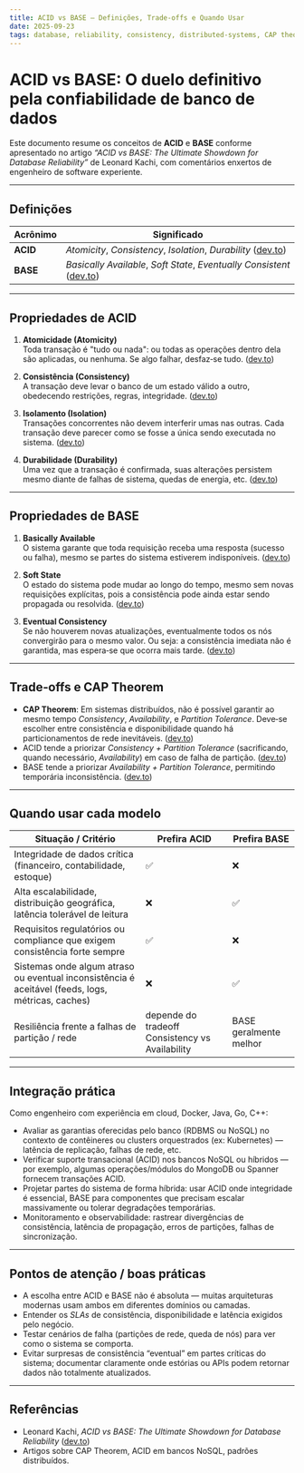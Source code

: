 ```yaml
---
title: ACID vs BASE – Definições, Trade‑offs e Quando Usar
date: 2025‑09‑23
tags: database, reliability, consistency, distributed‑systems, CAP theorem
---
```


# ACID vs BASE: O duelo definitivo pela confiabilidade de banco de dados

Este documento resume os conceitos de **ACID** e **BASE** conforme apresentado no artigo *“ACID vs BASE: The Ultimate Showdown for Database Reliability”* de Leonard Kachi, com comentários enxertos de engenheiro de software experiente.

---

## Definições

| Acrônimo | Significado |
|---|---|
| **ACID** | *Atomicity*, *Consistency*, *Isolation*, *Durability* ([dev.to](https://dev.to/leonardkachi/acid-vs-base-the-ultimate-showdown-for-database-reliability-500c?utm_source=chatgpt.com)) |
| **BASE** | *Basically Available*, *Soft State*, *Eventually Consistent* ([dev.to](https://dev.to/leonardkachi/acid-vs-base-the-ultimate-showdown-for-database-reliability-500c?utm_source=chatgpt.com)) |

---

## Propriedades de ACID

1. **Atomicidade (Atomicity)**  
   Toda transação é "tudo ou nada": ou todas as operações dentro dela são aplicadas, ou nenhuma. Se algo falhar, desfaz‑se tudo. ([dev.to](https://dev.to/leonardkachi/acid-vs-base-the-ultimate-showdown-for-database-reliability-500c?utm_source=chatgpt.com))

2. **Consistência (Consistency)**  
   A transação deve levar o banco de um estado válido a outro, obedecendo restrições, regras, integridade. ([dev.to](https://dev.to/leonardkachi/acid-vs-base-the-ultimate-showdown-for-database-reliability-500c?utm_source=chatgpt.com))

3. **Isolamento (Isolation)**  
   Transações concorrentes não devem interferir umas nas outras. Cada transação deve parecer como se fosse a única sendo executada no sistema. ([dev.to](https://dev.to/leonardkachi/acid-vs-base-the-ultimate-showdown-for-database-reliability-500c?utm_source=chatgpt.com))

4. **Durabilidade (Durability)**  
   Uma vez que a transação é confirmada, suas alterações persistem mesmo diante de falhas de sistema, quedas de energia, etc. ([dev.to](https://dev.to/leonardkachi/acid-vs-base-the-ultimate-showdown-for-database-reliability-500c?utm_source=chatgpt.com))

---

## Propriedades de BASE

1. **Basically Available**  
   O sistema garante que toda requisição receba uma resposta (sucesso ou falha), mesmo se partes do sistema estiverem indisponíveis. ([dev.to](https://dev.to/leonardkachi/acid-vs-base-the-ultimate-showdown-for-database-reliability-500c?utm_source=chatgpt.com))

2. **Soft State**  
   O estado do sistema pode mudar ao longo do tempo, mesmo sem novas requisições explícitas, pois a consistência pode ainda estar sendo propagada ou resolvida. ([dev.to](https://dev.to/leonardkachi/acid-vs-base-the-ultimate-showdown-for-database-reliability-500c?utm_source=chatgpt.com))

3. **Eventual Consistency**  
   Se não houverem novas atualizações, eventualmente todos os nós convergirão para o mesmo valor. Ou seja: a consistência imediata não é garantida, mas espera‑se que ocorra mais tarde. ([dev.to](https://dev.to/leonardkachi/acid-vs-base-the-ultimate-showdown-for-database-reliability-500c?utm_source=chatgpt.com))

---

## Trade‑offs e CAP Theorem

- **CAP Theorem**: Em sistemas distribuídos, não é possível garantir ao mesmo tempo *Consistency*, *Availability*, e *Partition Tolerance*. Deve‑se escolher entre consistência e disponibilidade quando há particionamentos de rede inevitáveis. ([dev.to](https://dev.to/leonardkachi/acid-vs-base-the-ultimate-showdown-for-database-reliability-500c?utm_source=chatgpt.com))  
- ACID tende a priorizar *Consistency + Partition Tolerance* (sacrificando, quando necessário, *Availability*) em caso de falha de partição. ([dev.to](https://dev.to/leonardkachi/acid-vs-base-the-ultimate-showdown-for-database-reliability-500c?utm_source=chatgpt.com))  
- BASE tende a priorizar *Availability + Partition Tolerance*, permitindo temporária inconsistência. ([dev.to](https://dev.to/leonardkachi/acid-vs-base-the-ultimate-showdown-for-database-reliability-500c?utm_source=chatgpt.com))

---

## Quando usar cada modelo

| Situação / Critério | Prefira **ACID** | Prefira **BASE** |
|---|---|---|
| Integridade de dados crítica (financeiro, contabilidade, estoque) | ✅ | ❌ |
| Alta escalabilidade, distribuição geográfica, latência tolerável de leitura | ❌ | ✅ |
| Requisitos regulatórios ou compliance que exigem consistência forte sempre | ✅ | ❌ |
| Sistemas onde algum atraso ou eventual inconsistência é aceitável (feeds, logs, métricas, caches) | ❌ | ✅ |
| Resiliência frente a falhas de partição / rede | depende do tradeoff Consistency vs Availability | BASE geralmente melhor |

---

## Integração prática

Como engenheiro com experiência em cloud, Docker, Java, Go, C++:

- Avaliar as garantias oferecidas pelo banco (RDBMS ou NoSQL) no contexto de contêineres ou clusters orquestrados (ex: Kubernetes) — latência de replicação, falhas de rede, etc.
- Verificar suporte transacional (ACID) nos bancos NoSQL ou híbridos — por exemplo, algumas operações/módulos do MongoDB ou Spanner fornecem transações ACID.
- Projetar partes do sistema de forma híbrida: usar ACID onde integridade é essencial, BASE para componentes que precisam escalar massivamente ou tolerar degradações temporárias.
- Monitoramento e observabilidade: rastrear divergências de consistência, latência de propagação, erros de partições, falhas de sincronização.

---

## Pontos de atenção / boas práticas

- A escolha entre ACID e BASE não é absoluta — muitas arquiteturas modernas usam ambos em diferentes domínios ou camadas.
- Entender os *SLAs* de consistência, disponibilidade e latência exigidos pelo negócio.
- Testar cenários de falha (partições de rede, queda de nós) para ver como o sistema se comporta.
- Evitar surpresas de consistência “eventual” em partes críticas do sistema; documentar claramente onde estórias ou APIs podem retornar dados não totalmente atualizados.

---

## Referências

- Leonard Kachi, *ACID vs BASE: The Ultimate Showdown for Database Reliability* ([dev.to](https://dev.to/leonardkachi/acid-vs-base-the-ultimate-showdown-for-database-reliability-500c?utm_source=chatgpt.com))  
- Artigos sobre CAP Theorem, ACID em bancos NoSQL, padrões distribuídos.
